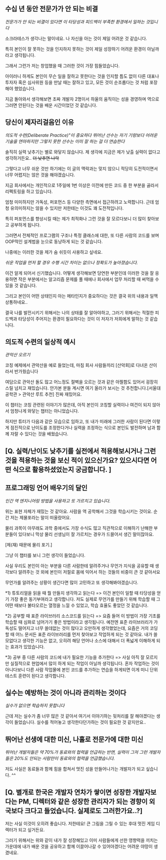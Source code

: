 ## 수십 년 동안 전문가가 안 되는 비결

*전문가가 안 되는 비결이 있다면 이 타당성과 피드백이 부족한 환경에서 일하는 것입니다*

소크라테스가 생각나는 말이네요. 나 자신을 아는 것이 제일 어려운 것 같습니다.

특히 본인이 잘 못하는 것을 인지하지 못하는 것이 제일 성장하기 어려운 환경이 아닐까라고 생각됩니다. 

그래서 그런가 저는 창업했을 때 그러한 것이 가장 힘들었습니다.

아이러니 하게도 본인이 무슨 일을 잘하고 못한다는 것을 인지할 틈도 없이 다른 대표나 투자자 혹은 심사위원 등을 만날 때는 잘하고 있고, 모든 것이 순조롭다는 것 처럼 포장해야 했었습니다.

지금 돌아와서 생각해보면 초짜 개발자 2명이서 하울의 움직이는 성을 경영하며 역으로 그러면 안된다는 것을 배운 시간이었던 것 같습니다.



## 당신이 제자리걸음인 이유

*의도적 수련(Deliberate Practice)"이 중요하다*
*뛰어난 선수는 자기 기량보다 어려운 기술을 연마하지만 그렇지 못한 선수는 이미 잘 하는 걸 더 연습한다*

솔직히 실력 낮추기는 별로 와닿지 않습니다. 제 생각에 지금은 제가 낮출 실력이 없다고 생각하거든요.. ~~더 낮추면 나락~~

그렇다고 너무 쉬운 것만 하기에는 이 글의 맥락과는 맞지 않으니 적당히 도전적이면서 너무 어렵지는 않은 것을 해야겠습니다.

지금 회사에서는 개인적으로 1주일에 1번 이상은 이전에 만든 코드 중 한 부분을 골라서 리펙토링을 하고 있습니다.

엄청 미미하지만 가독성, 퍼포먼스 등 다양한 측면에서 접근하려고 노력합니다. 근데 엄청 유의미하지는 않을 수 있지만 저한테는 이것도 꽤 도전적입니다.

특히 퍼포먼스를 향상시킬 때는 제가 최적화나 그런 것을 잘 모르다보니 더 많이 찾아보고 공부하게 됩니다.

그러면서 전체적인 프로그램의 구조나 특정 클래스에 대한, 또 다른 사람의 코드를 보며 OOP적인 설계법을 눈으로 동냥하게 되는 것 같습니다.

나중에는 이러한 것을 제가 숨 쉬듯이 사용하고 싶네요.


*쉬운 작업을 먼저 할 경우 수행 시간 차이는 없으나 정확도가 높아졌습니다.*

이건 알게 되어서 신기했습니다. 어떻게 생각해보면 당연한 부분인데 이러한 것을 잘 응용하면 작은 부분에서는 알고리즘 문제를 풀 때에나 회사에서 업무 처리할 때 써먹을 수 있을 것 같습니다.

그리고 본인이 어떤 상태인지 아는 메타인지가 중요하다는 것은 결국 위의 내용과 일맥상통하네요..

결국 나를 발전시키기 위해서는 나의 상태를 잘 알아야하고, 그러기 위해서는 적절한 피드백과 타당성이 주어지는 환경이 필요하다는 것이 이 저자가 저희에게 말하는 것 같습니다.



## 의도적 수련의 일상적 예시

*관악산 오르기*

코칭 예제에서 관악산을 예로 들었는데, 마침 회사 사람들끼리 [산악회]로 다녀온 산이라서 반가웠습니다

여담으로 관악산 돌도 많고 어느정도 절벽을 오르는 것과 같은 아찔함도 있어서 굉장히 스릴 넘치고 재밌습니다. 안가본 분들 계시면 여기 올라가 보시는 것 추천합니다.[서울대 공학관 > 관악산 루트 추천] 진짜 재밌어요.

이 챕터는 코칭 관련된 이야기가 많은데, 아직 본인이 코칭할 실력이나 여건이 되지 않아서 엄청나게 와닿는 챕터는 아니었습니다.

하지만 튜터가 다음과 같은 모습으로 임하고, 또 내가 미래에 그러한 사람이 된다면 이렇게 점진적으로 난이도를 조정한다거나 실력을 조정하는 식으로 본인도 발전하며 남과 함께 자랄 수 있다는 것을 배웠습니다.

## [Q. 실력/난이도 낮추기를 실전에서 적용해보시거나 그런 것을 적용하는 것을 보신 적이 있으신가요? 있으시다면 어떤 식으로 활용하셨었는지 궁금합니다. ] ##



## 프로그래밍 언어 배우기의 달인

*인간 역 엔지니어링 방법을 사용하고 또 가르치고 있습니다.*

위는 표현 자체가 재밌는 것 같아요. 사람을 역 공학해서 그것을 학습시키는 것이요. 순간 저는 제물포라는 말이 떠올랐어요. 

물리 과목이 아무래도 과학 중에서도 가장 수식도 많고 직관적으로 이해하기 난해한 부분들이 있다보니 막상 물리 선생님이 잘 가르치는 경우가 드믈어서 생긴 말이잖아요.

[제(쟤) 때문에 물리 포기.]

그냥 이 챕터를 보니 그런 생각이 들었습니다.

사실 우리도 본인이 아는 부분을 다른 사람한테 알려주거나 무언가 지식을 공유할 때 생각보다 알려주는 것 외에 본인이 저절로 몸에 익어서 하는 것들의 비중이 큰 것 같아서요

무언가를 알려주는 상황이 생긴다면 많이 고민하고 또 생각해봐야겠습니다.


*1) 튜토리얼을 읽을 때 뭘 만들지 생각하고 읽는다
=> 이건 본인이 일할 때 타당성을 얻기 가장 좋은 동기부여라고 생각합니다.
저도 실제로 무언가를 만들기 위해 학습할 때 그 어떤 때보다 불타오르는 열정을 느낄 수 있었고, 학습 효율도 좋았던 것 같습니다.

*2) 공부할 때 표준 라이브러리 소스코드를 읽는다
=> 요즘 들어 이 방법이 가장 기초를 학습할 때 심화로 넘어가기 좋은 방법이라고 생각됩니다.
예전엔 표준 라이브러리가 가독성도 떨어지고 너무 쓸데없는 것이 많다고 오만하게 생각했었는데, 요즘은 거의 코딩할 때 어느 문서든 표준 라이브러리를 먼저 찾아보고 작업하게 되는 것 같아요.
내가 쓸모없다고 생각한 기능은 없고, 오히려 해당 언어나 소스에 대해서 더 폭넓게 이해하게 되는 효과가 있었습니다.

*3) 공부 중 다른 사람의 코드에 내가 필요한 기능을 추가한다
=> 사실 아직 잘 모르지만 실질적으로 현업에서 많이 하게 되는 작업이 아닐까 생각됩니다.
혼자 작업하는 것이 아니다보니 다른 사람 작업물에 본인 코드를 추가하는 연습을 하게되면 이게 미니 단위 테스트 훈련이 된다고 생각합니다.



## 실수는 예방하는 것이 아니라 관리하는 것이다

*실수가 없으면 학습하지 못합니다*

근데 저는 실수가 좀 너무 많은 것 같아서 여기서 이야기하는 뒷처리를 잘 해야겠다는 생각이 들었습니다.
실수를 적어놓고 생각한다던가하는 것이 필요한 것 같지만요..



## 뛰어난 선생에 대한 미신, 나홀로 전문가에 대한 미신

*뛰어난 개발자들은 약 70%가 동료와의 협력을 언급하는 반면, 실력이 그저 그런 개발자들은 20%도 안되는 사람만이 동료와의 협력을 언급했습니다.*

저도 사실은 동료들과 함께 힘을 합쳐서 멋진 성을 만들어나가는 개발자가 되고 싶습니다. ^^

## [Q. 별개로 한국은 개발자 연차가 쌓이면 성장한 개발자보다는 PM, 디렉터와 같은 성장한 관리자가 되는 경향이 외국보다 크다고 들었습니다. 실제로도 그러한가요..?] ##

저는 사실 이것이 오히려 좋습니다. 저한테요! 큰 그림을 그릴 수 있는 후대 멋진 게임 디렉터가 되고 싶거든요.

그러기 위해서는 위와 같이 내가 잘 성장해있고 이미 사람들에게 선한 영향력을 끼치는 가운데에 내가 배운 것을 공유하고 함께 이끌어나갈 수 있어야겠다는 어려운 야망이 생겼네요.
